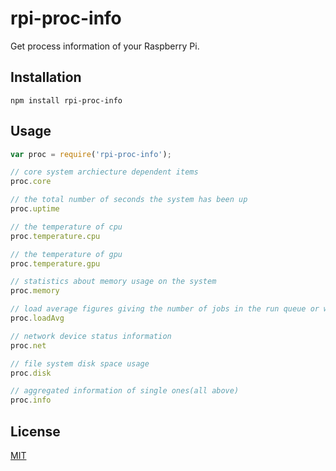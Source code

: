 # rpi-proc-info

Get process information of your Raspberry Pi.

## Installation
```
npm install rpi-proc-info
```

## Usage
```javascript
var proc = require('rpi-proc-info');

// core system archiecture dependent items
proc.core

// the total number of seconds the system has been up
proc.uptime

// the temperature of cpu
proc.temperature.cpu

// the temperature of gpu
proc.temperature.gpu

// statistics about memory usage on the system
proc.memory

// load average figures giving the number of jobs in the run queue or waiting for disk I/O averaged over 1, 5, and 15 minutes
proc.loadAvg

// network device status information
proc.net

// file system disk space usage
proc.disk

// aggregated information of single ones(all above)
proc.info
```

## License
[MIT](https://github.com/HakurouKen/rpi-proc-info/blob/master/LICENSE)
